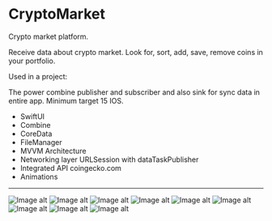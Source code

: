 # CryptoMarket
 Crypto market platform. 
 
 Receive data about crypto market. Look for, sort, add, save, remove coins in your portfolio.

 Used in a project:
 
 The power combine publisher and subscriber and also sink for sync data in entire app. Minimum target 15 IOS.
* SwiftUI
* Combine
* CoreData
* FileManager
* MVVM Architecture
* Networking layer URLSession with dataTaskPublisher
* Integrated API coingecko.com
* Animations

---
![Image alt](https://github.com/AlexKolch/CryptoMarket/blob/main/Screens/Simulator-Screenshot---iPhone-15---2025-01-06-at-15.13.05.jpg)
![Image alt](https://github.com/AlexKolch/CryptoMarket/blob/main/Screens/Simulator-Screenshot---iPhone-15---2024-12-14-at-22.41.14.jpg)
![Image alt](https://github.com/AlexKolch/CryptoMarket/blob/main/Screens/Simulator-Screenshot---iPhone-15---2025-01-05-at-16.48.31.jpg)
![Image alt](https://github.com/AlexKolch/CryptoMarket/blob/main/Screens/Simulator-Screenshot---iPhone-15---2025-01-05-at-16.47.46.jpg)
![Image alt](https://github.com/AlexKolch/CryptoMarket/blob/main/Screens/Simulator-Screenshot---iPhone-15---2024-12-14-at-22.42.04.jpg)
![Image alt](https://github.com/AlexKolch/CryptoMarket/blob/main/Screens/Simulator-Screenshot---iPhone-15---2024-12-19-at-11.14.41.jpg)
![Image alt](https://github.com/AlexKolch/CryptoMarket/blob/main/Screens/Simulator-Screenshot---iPhone-15---2024-12-19-at-11.17.38.jpg)
![Image alt](https://github.com/AlexKolch/CryptoMarket/blob/main/Screens/Simulator-Screenshot---iPhone-15---2025-01-05-at-17.14.59.jpg)
![Image alt](https://github.com/AlexKolch/CryptoMarket/blob/main/Screens/Simulator-Screenshot---iPhone-15---2025-01-05-at-17.15.04.jpg)
